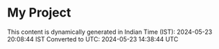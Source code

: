 # My Project

This content is dynamically generated in Indian Time (IST): 2024-05-23 20:08:44 IST
Converted to UTC: 2024-05-23 14:38:44 UTC
